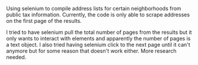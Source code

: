Using selenium to compile address lists for certain neighborhoods from public tax information. Currently, the code is only able to scrape addresses on the first page of the results. 

I tried to have selenium pull the total number of pages from the results but it only wants to interact with elements and apparently the number of pages is a text object. I also tried having selenium click
to the next page until it can't anymore but for some reason that doesn't work either. More research needed.
